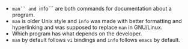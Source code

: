 * ```man`` and ```info``` are both commands for documentation about a program.  
* ```man``` is older Unix style and ```info``` was made with better formatting and hyperlinking and was supposed to replace ```man``` in GNU/Linux.  
* Which program has what depends on the developer.  
* ```man``` by default follows ```vi``` bindings and ```info``` follows ```emacs``` by default.  
